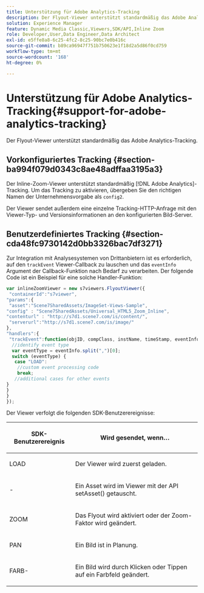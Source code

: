 ```yaml
---
title: Unterstützung für Adobe Analytics-Tracking
description: Der Flyout-Viewer unterstützt standardmäßig das Adobe Analytics-Tracking.
solution: Experience Manager
feature: Dynamic Media Classic,Viewers,SDK/API,Inline Zoom
role: Developer,User,Data Engineer,Data Architect
exl-id: e5ffe8a8-6c25-4fc2-8c25-90bc7e0b416c
source-git-commit: b89ca96947f751b750623e1f18d2a5d86f0cd759
workflow-type: tm+mt
source-wordcount: '168'
ht-degree: 0%

---
```


# Unterstützung für Adobe Analytics-Tracking{#support-for-adobe-analytics-tracking}

Der Flyout-Viewer unterstützt standardmäßig das Adobe Analytics-Tracking.

## Vorkonfiguriertes Tracking {#section-ba994f079d0343c8ae48adffaa3195a3}

Der Inline-Zoom-Viewer unterstützt standardmäßig [!DNL Adobe Analytics]-Tracking. Um das Tracking zu aktivieren, übergeben Sie den richtigen Namen der Unternehmensvorgabe als `config2`.

Der Viewer sendet außerdem eine einzelne Tracking-HTTP-Anfrage mit den Viewer-Typ- und Versionsinformationen an den konfigurierten Bild-Server.

## Benutzerdefiniertes Tracking {#section-cda48fc9730142d0bb3326bac7df3271}

Zur Integration mit Analysesystemen von Drittanbietern ist es erforderlich, auf den `trackEvent` Viewer-Callback zu lauschen und das `eventInfo` Argument der Callback-Funktion nach Bedarf zu verarbeiten. Der folgende Code ist ein Beispiel für eine solche Handler-Funktion:

```javascript {.line-numbers}
var inlineZoomViewer = new s7viewers.FlyoutViewer({ 
 "containerId":"s7viewer", 
"params":{ 
 "asset":"Scene7SharedAssets/ImageSet-Views-Sample", 
"config" : "Scene7SharedAssets/Universal_HTML5_Zoom_Inline", 
"contenturl" : "http://s7d1.scene7.com/is/content/", 
 "serverurl":"http://s7d1.scene7.com/is/image/" 
}, 
"handlers":{ 
 "trackEvent":function(objID, compClass, instName, timeStamp, eventInfo) { 
  //identify event type 
  var eventType = eventInfo.split(",")[0]; 
  switch (eventType) { 
   case "LOAD": 
    //custom event processing code 
    break; 
   //additional cases for other events 
} 
} 
} 
});
```

Der Viewer verfolgt die folgenden SDK-Benutzerereignisse:

<table id="table_5D090E6614974D968E1A93B5727D859C"> 
 <thead> 
  <tr> 
   <th colname="col1" class="entry"> <p>SDK-Benutzerereignis </p> </th> 
   <th colname="col2" class="entry"> <p>Wird gesendet, wenn… </p> </th> 
  </tr> 
 </thead>
 <tbody> 
  <tr> 
   <td colname="col1"> <p> <span class="codeph"> LOAD </span> </p> </td> 
   <td colname="col2"> <p>Der Viewer wird zuerst geladen. </p> </td> 
  </tr> 
  <tr> 
   <td colname="col1"> <p> <span class="codeph">-</span> </p> </td> 
   <td colname="col2"> <p>Ein Asset wird im Viewer mit der API <span class="codeph">setAsset() </span> getauscht. </p> </td> 
  </tr> 
  <tr> 
   <td colname="col1"> <p> <span class="codeph"> ZOOM </span> </p> </td> 
   <td colname="col2"> <p>Das Flyout wird aktiviert oder der Zoom-Faktor wird geändert. </p> </td> 
  </tr> 
  <tr> 
   <td colname="col1"> <p> <span class="codeph"> PAN </span> </p> </td> 
   <td colname="col2"> <p> Ein Bild ist in Planung. </p> </td> 
  </tr> 
  <tr> 
   <td colname="col1"> <p> <span class="codeph"> FARB-</span> </p> </td> 
   <td colname="col2"> <p> Ein Bild wird durch Klicken oder Tippen auf ein Farbfeld geändert. </p> </td> 
  </tr> 
 </tbody> 
</table>

